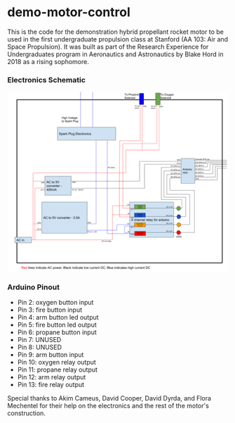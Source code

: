 # demo-motor-control
This is the code for the demonstration hybrid propellant rocket motor to be used in the first undergraduate propulsion class at Stanford (AA 103: Air and Space Propulsion). It was built as part of the Research Experience for Undergraduates program in Aeronautics and Astronautics by Blake Hord in 2018 as a rising sophomore.


### Electronics Schematic
![Electronics](circuit-schematic.png)


### Arduino Pinout
- Pin 2: oxygen button input
- Pin 3: fire button input
- Pin 4: arm button led output
- Pin 5: fire button led output
- Pin 6: propane button input
- Pin 7: UNUSED
- Pin 8: UNUSED
- Pin 9: arm button input
- Pin 10: oxygen relay output
- Pin 11: propane relay output
- Pin 12: arm relay output 
- Pin 13: fire relay output


Special thanks to Akim Cameus, David Cooper, David Dyrda, and Flora Mechentel for their help on the electronics and the rest of the motor's construction.